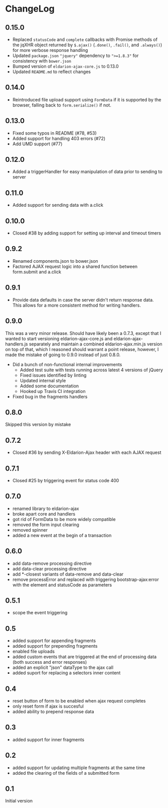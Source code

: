 # ChangeLog

## 0.15.0

* Replaced `statusCode` and `complete` callbacks with Promise methods of the jqXHR object returned by `$.ajax()` (`.done()`, `.fail()`, and `.always()`) for more verbose response handling
* Updated `package.json` `"jquery"` dependency to `">=1.8.3"` for consistency with `bower.json`
* Bumped version of `eldarion-ajax-core.js` to 0.13.0
* Updated `README.md` to reflect changes

## 0.14.0

* Reintroduced file upload support using `FormData` if it is supported by the
  browser, falling back to `form.serialize()` if not.

## 0.13.0

* Fixed some typos in README (#78, #53)
* Added support for handling 403 errors (#72)
* Add UMD support (#77)

## 0.12.0

* Added a triggerHandler for easy manipulation of data prior to sending to server

## 0.11.0

* Added support for sending data with a.click

## 0.10.0

* Closed #38 by adding support for setting up interval and timeout timers

## 0.9.2

* Renamed components.json to bower.json
* Factored AJAX request logic into a shared function between form.submit and a.click

## 0.9.1

* Provide data defaults in case the server didn't return response data. This allows for a more consistent method for writing handlers.

## 0.9.0

This was a very minor release. Should have likely been a 0.7.3, except that I wanted to start versioning eldarion-ajax-core.js and eldarion-ajax-handlers.js separately and maintain a combined eldarion-ajax.min.js version on top of that, which I reasoned should warrant a point release, however, I made the mistake of going to 0.9.0 instead of just 0.8.0.

* Did a bunch of non-functional internal improvements
  * Added test suite with tests running across latest 4 versions of jQuery
  * Fixed issues identified by linting
  * Updated internal style
  * Added some documentation
  * Hooked up Travis CI integration
* Fixed bug in the fragments handlers

## 0.8.0

Skipped this version by mistake

## 0.7.2

* Closed #36 by sending X-Eldarion-Ajax header with each AJAX request

## 0.7.1

* Closed #25 by triggering event for status code 400

## 0.7.0

* renamed library to eldarion-ajax
* broke apart core and handlers
* got rid of FormData to be more widely compatible
* removed the form input clearing
* removed spinner
* added a new event at the begin of a transaction

## 0.6.0

* add data-remove processing directive
* add data-clear processing directive
* add *-closest variants of data-remove and data-clear
* remove processError and replaced with triggering bootstrap-ajax:error with
  the element and statusCode as parameters


## 0.5.1

* scope the event triggering

## 0.5

* added support for appending fragments
* added support for prepending fragments
* enabled file uploads
* added custom events that are triggered at the end of processing data (both success and error responses)
* added an explicit "json" dataType to the ajax call
* added suport for replacing a selectors inner content

## 0.4

* reset button of form to be enabled when ajax request completes
* only reset form if ajax is succesful
* added ability to prepend response data

## 0.3

* added support for inner fragments

## 0.2

* added support for updating multiple fragments at the same time
* added the clearing of the fields of a submitted form


## 0.1

Initial version

